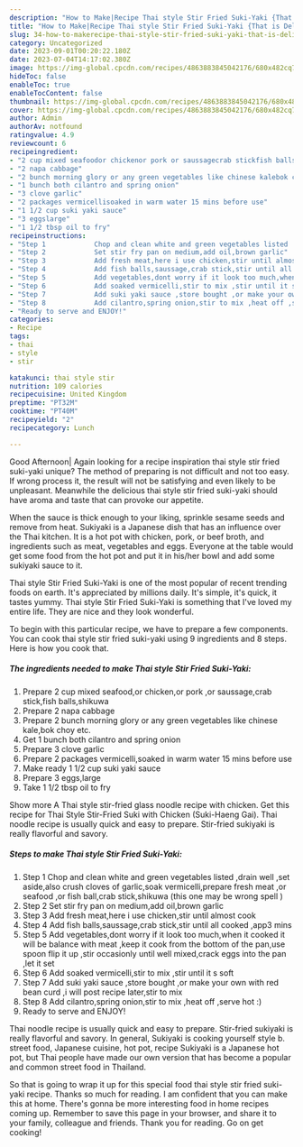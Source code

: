 ```yaml
---
description: "How to Make|Recipe Thai style Stir Fried Suki-Yaki {That is Delicious"
title: "How to Make|Recipe Thai style Stir Fried Suki-Yaki {That is Delicious"
slug: 34-how-to-makerecipe-thai-style-stir-fried-suki-yaki-that-is-delicious
category: Uncategorized
date: 2023-09-01T00:20:22.180Z
date: 2023-07-04T14:17:02.380Z
image: https://img-global.cpcdn.com/recipes/4863883845042176/680x482cq70/thai-style-stir-fried-suki-yaki-recipe-main-photo.jpg
hideToc: false
enableToc: true
enableTocContent: false
thumbnail: https://img-global.cpcdn.com/recipes/4863883845042176/680x482cq70/thai-style-stir-fried-suki-yaki-recipe-main-photo.jpg
cover: https://img-global.cpcdn.com/recipes/4863883845042176/680x482cq70/thai-style-stir-fried-suki-yaki-recipe-main-photo.jpg
author: Admin
authorAv: notfound
ratingvalue: 4.9
reviewcount: 6
recipeingredient:
- "2 cup mixed seafoodor chickenor pork or saussagecrab stickfish ballsshikuwa"
- "2 napa cabbage"
- "2 bunch morning glory or any green vegetables like chinese kalebok choy etc"
- "1 bunch both cilantro and spring onion"
- "3 clove garlic"
- "2 packages vermicellisoaked in warm water 15 mins before use"
- "1 1/2 cup suki yaki sauce"
- "3 eggslarge"
- "1 1/2 tbsp oil to fry"
recipeinstructions:
- "Step 1            Chop and clean white and green vegetables listed  ,drain well ,set aside,also crush cloves of garlic,soak vermicelli,prepare fresh meat ,or seafood ,or fish ball,crab stick,shikuwa (this one may be wrong spell )"
- "Step 2            Set stir fry pan on medium,add oil,brown garlic"
- "Step 3            Add fresh meat,here i use chicken,stir until almost cook"
- "Step 4            Add fish balls,saussage,crab stick,stir until all cooked ,app3 mins"
- "Step 5            Add vegetables,dont worry if it look too much,when it cooked it will be balance with meat ,keep it cook from the bottom of the pan,use spoon flip it up ,stir occasionly until well mixed,crack eggs into the pan ,let it set"
- "Step 6            Add soaked vermicelli,stir to mix ,stir until it s soft"
- "Step 7            Add suki yaki sauce ,store bought ,or make your own with red bean curd ,i will post recipe later,stir to mix"
- "Step 8            Add cilantro,spring onion,stir to mix ,heat off ,serve hot :)"
- "Ready to serve and ENJOY!"
categories:
- Recipe
tags:
- thai
- style
- stir

katakunci: thai style stir 
nutrition: 109 calories
recipecuisine: United Kingdom
preptime: "PT32M"
cooktime: "PT40M"
recipeyield: "2"
recipecategory: Lunch

---
```



Good Afternoon| Again looking for a recipe inspiration thai style stir fried suki-yaki unique? The method of preparing is not difficult and not too easy. If wrong process it, the result will not be satisfying and even likely to be unpleasant. Meanwhile the delicious thai style stir fried suki-yaki should have aroma and taste that can provoke our appetite.





When the sauce is thick enough to your liking, sprinkle sesame seeds and remove from heat. Sukiyaki is a Japanese dish that has an influence over the Thai kitchen. It is a hot pot with chicken, pork, or beef broth, and ingredients such as meat, vegetables and eggs. Everyone at the table would get some food from the hot pot and put it in his/her bowl and add some sukiyaki sauce to it.

Thai style Stir Fried Suki-Yaki is one of the most popular of recent trending foods on earth. It's appreciated by millions daily. It's simple, it's quick, it tastes yummy. Thai style Stir Fried Suki-Yaki is something that I've loved my entire life. They are nice and they look wonderful.


To begin with this particular recipe, we have to prepare a few components. You can cook thai style stir fried suki-yaki using 9 ingredients and 8 steps. Here is how you cook that.

<!--inarticleads1-->

##### The ingredients needed to make Thai style Stir Fried Suki-Yaki:

1. Prepare 2 cup mixed seafood,or chicken,or pork ,or saussage,crab stick,fish balls,shikuwa
1. Prepare 2 napa cabbage
1. Prepare 2 bunch morning glory or any green vegetables like chinese kale,bok choy etc.
1. Get 1 bunch both cilantro and spring onion
1. Prepare 3 clove garlic
1. Prepare 2 packages vermicelli,soaked in warm water 15 mins before use
1. Make ready 1 1/2 cup suki yaki sauce
1. Prepare 3 eggs,large
1. Take 1 1/2 tbsp oil to fry


Show more A Thai style stir-fried glass noodle recipe with chicken. Get this recipe for Thai Style Stir-Fried Suki with Chicken (Suki-Haeng Gai). Thai noodle recipe is usually quick and easy to prepare. Stir-fried sukiyaki is really flavorful and savory. 

<!--inarticleads2-->

##### Steps to make Thai style Stir Fried Suki-Yaki:

1. Step 1            Chop and clean white and green vegetables listed  ,drain well ,set aside,also crush cloves of garlic,soak vermicelli,prepare fresh meat ,or seafood ,or fish ball,crab stick,shikuwa (this one may be wrong spell )
1. Step 2            Set stir fry pan on medium,add oil,brown garlic
1. Step 3            Add fresh meat,here i use chicken,stir until almost cook
1. Step 4            Add fish balls,saussage,crab stick,stir until all cooked ,app3 mins
1. Step 5            Add vegetables,dont worry if it look too much,when it cooked it will be balance with meat ,keep it cook from the bottom of the pan,use spoon flip it up ,stir occasionly until well mixed,crack eggs into the pan ,let it set
1. Step 6            Add soaked vermicelli,stir to mix ,stir until it s soft
1. Step 7            Add suki yaki sauce ,store bought ,or make your own with red bean curd ,i will post recipe later,stir to mix
1. Step 8            Add cilantro,spring onion,stir to mix ,heat off ,serve hot :)
1. Ready to serve and ENJOY!

Thai noodle recipe is usually quick and easy to prepare. Stir-fried sukiyaki is really flavorful and savory. In general, Sukiyaki is cooking yourself style b. street food, Japanese cuisine, hot pot, recipe Sukiyaki is a Japanese hot pot, but Thai people have made our own version that has become a popular and common street food in Thailand. 

So that is going to wrap it up for this special food thai style stir fried suki-yaki recipe. Thanks so much for reading. I am confident that you can make this at home. There's gonna be more interesting food in home recipes coming up. Remember to save this page in your browser, and share it to your family, colleague and friends. Thank you for reading. Go on get cooking!
